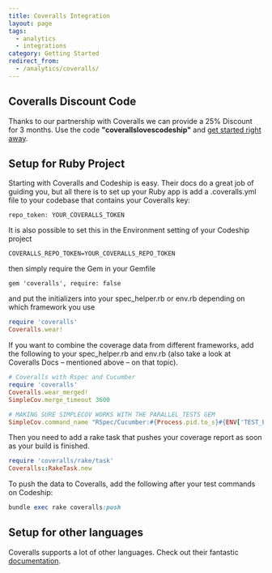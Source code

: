 ```yaml
---
title: Coveralls Integration
layout: page
tags:
  - analytics
  - integrations
category: Getting Started
redirect_from:
  - /analytics/coveralls/
---
```

## Coveralls Discount Code

Thanks to our partnership with Coveralls we can provide a 25% Discount for 3 months. Use the code **"coverallslovescodeship"** and [get started right away](https://coveralls.io/).

## Setup for Ruby Project

Starting with Coveralls and Codeship is easy. Their docs do a great job of guiding you, but all there is to set up your Ruby app is add a .coveralls.yml file to your codebase that contains your Coveralls key:

```
repo_token: YOUR_COVERALLS_TOKEN
```

It is also possible to set this in the Environment setting of your Codeship project

```
COVERALLS_REPO_TOKEN=YOUR_COVERALLS_REPO_TOKEN
```

then simply require the Gem in your Gemfile

```
gem 'coveralls', require: false
```

and put the initializers into your spec_helper.rb or env.rb depending on which framework you use

```ruby
require 'coveralls'
Coveralls.wear!
```

If you want to combine the coverage data from different frameworks, add the following to your spec_helper.rb and env.rb (also take a look at Coveralls Docs – mentioned above – on that topic).

```ruby
# Coveralls with Rspec and Cucumber
require 'coveralls'
Coveralls.wear_merged!
SimpleCov.merge_timeout 3600

# MAKING SURE SIMPLECOV WORKS WITH THE PARALLEL_TESTS GEM
SimpleCov.command_name "RSpec/Cucumber:#{Process.pid.to_s}#{ENV['TEST_ENV_NUMBER']}"
```

Then you need to add a rake task that pushes your coverage report as soon as your build is finished.

```ruby
require 'coveralls/rake/task'
Coveralls::RakeTask.new
```

To push the data to Coveralls, add the following after your test commands on Codeship:

```ruby
bundle exec rake coveralls:push
```


## Setup for other languages

Coveralls supports a lot of other languages. Check out their fantastic [documentation](https://coveralls.io/docs/supported_continuous_integration).
